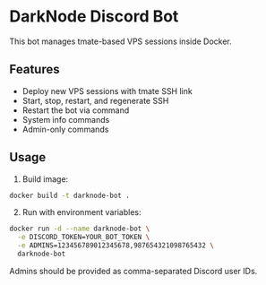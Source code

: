 # DarkNode Discord Bot

This bot manages tmate-based VPS sessions inside Docker.

## Features
- Deploy new VPS sessions with tmate SSH link
- Start, stop, restart, and regenerate SSH
- Restart the bot via command
- System info commands
- Admin-only commands

## Usage

1. Build image:

```bash
docker build -t darknode-bot .
```

2. Run with environment variables:

```bash
docker run -d --name darknode-bot \
  -e DISCORD_TOKEN=YOUR_BOT_TOKEN \
  -e ADMINS=123456789012345678,987654321098765432 \
  darknode-bot
```

Admins should be provided as comma-separated Discord user IDs.
